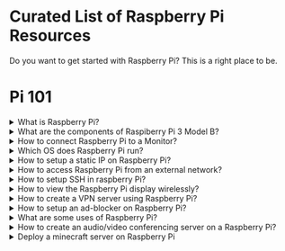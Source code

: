 # Curated List of Raspberry Pi Resources

Do you want to get started with Raspberry Pi? This is a right place to be.

# Pi 101


<details> 
  <summary>What is Raspberry Pi? </summary>
  Raspberry Pi is credit-card sized computer system.

  </table>
</details>

<details> 
  <summary>What are the components of Raspiberry Pi 3 Model B? </summary>
  
  Its components are listed below:<br>
  - USB Port x4<br>
  - LAN port<br>
  - In-built WiFi Modubr<br>
  - Display Port<br>
  - HDMI Port for Video Output<br>
  - Charging Port<br>
  - Memory Card<br>
  - Audio & Video Jack<br>
  - MicroSD Slot<br>
  - On-board Bluetooth 4.1 WiFI<br>
  GPIO Pins<br>
  ![My Image](https://github.com/collabnix/raspberrypi/blob/master/images/IMG_20200829_124256.jpg)
  </table>
  
</details>

<details> 
  <summary>How to connect Raspberry Pi to a Monitor? </summary>
  Using HDMI cable
  
![My Image](https://github.com/collabnix/raspberrypi/blob/master/images/IMG_20200829_125708.jpg)


  </table>
</details>


<details> 
  <summary>Which OS does Raspberry Pi run? </summary>
  Raspbian OS

  </table>
</details>

<details> 
  <summary>How to setup a static IP on Raspberry Pi?</summary>


* Open DHCP config for editing

```sh
sudo vim /etc/dhcpcd.conf
```

* Add your network interface at the top (run `route -n` to check yours)


```sh
# eth0 or whatever interface you use
interface wlan0

# This will always be your IP when you connect to this gateway
static ip_address=192.168.1.99

# Default gateway IP
static routers=192.168.1.1

# Space separated list of DNS servers
# The ones added here are Cloudflare servers
static domain_name_servers=1.1.1.1 1.0.0.1
```

* Save and reboot!

  </table>
</details>


<details> 
  <summary>How to access Raspberry Pi from an external network?</summary>
  You need to go into your router settings and set up port forwarding to the static IP of your raspberry pi, which you can get by running the following command:
  `hostname -I`

If you want to ssh into your rpi from external network then use the static IP and port 22, if any other service then use the same IP with the port of your choice.

  </table>
</details>



<details> 
  <summary>How to setup SSH in raspberry Pi?</summary>

* Run the following command and enable ssh:

```sh
sudo raspi-config
```

* Get your local IP

```sh
hostname -I

# or
ip addr | grep 192.168
```

* Go to raspberry PI and generate the SSH key pair (id_rsa and id_rsa.pub)

```sh
ssh-keygen -t rsa
```

* Add the key in known_hosts

```sh
cat id_rsa.pub >> ~/.ssh/known_hosts
```

* Do not keep the private key on the rpi for safety concerns. Copy it over to the client machine. To connect, run:

```sh
ssh -i id_rsa pi@<ip-addr-of-pi>
```
  </table>
</details>

<details> 
  <summary>How to view the Raspberry Pi display wirelessly?</summary>
  This can be done by using a VNC server on the raspberry pi and a VNC viewer on the client computer. The most secure way of doing this is using VNC over SSH.

  * VNC over SSH tunnel. On the client machine run:

```sh
ssh -L 5901:localhost:5901 -N -f <distant_user>@<server_ip>
```

* Make sure the pi is running a vncserver on localhost only:

```sh
# run this first
vncserver :1 -geometry 1280x800 -depth 16 -localhost -nolisten tcp
```

* Connect to the vnc using client machine

```sh
xtightvncviewer localhost:1 -compresslevel 9 -quality 4 -depth 8
```

  </table>
</details>

<details> 
  <summary>How to create a VPN server using Raspberry Pi?</summary>

  * Install openvpn and wget

* Get the openvpn installation script (only runs on Ubuntu, Fedora, CentOS) chmod and execute it as a superuser

```sh
wget https://raw.githubusercontent.com/Angristan/openvpn-install/master/openvpn-install.sh

chmod +x openvpn-install.sh

sudo ./openvpn-install.sh
```

* This will create a `.ovpn` file. Copy it to the client.

* In the client machine use this to connect to the VPN:

```sh
openvpn <name-of-conf>.ovpn

# or copy it here
sudo cp Downloads/*.ovpn /etc/openvpn/client/client.conf

openvpn /etc/openvpn/client/client.conf
```

  </table>
</details>

<details> 
  <summary>How to setup an ad-blocker on Raspberry Pi?</summary>

* A single command installation can be done by the following URL

```
curl -sSL https://install.pi-hole.net | bash
```

* Make sure you have a static IP first

* Go through the default options in the installation

* Admin portal password reset

```
pihole -a -p
```

* Adding domains for blocklist

```
pihole -w <domain>
```

* For bulk adding URLs with domains go to the admin portal: `Group Management > Adlists`. In the Address, copy paste the contents of [the blocklist](./blocklist.txt), which contains about 3 million domains.

* After adding domains, update the lists using `pihole -g` or from the tools section of the admin portal (<IP>/admin).

  </table>
</details>

<details> 
  <summary>What are some uses of Raspberry Pi?</summary>

* NAS (Network Attached Storage) server using `OMV` ([OpenMediaVault](https://www.openmediavault.org/))

* Media streaming OS using `OSMC` ([Open Source Media Center](https://osmc.tv/)) or Kodi Media streming server

* Network Wide Adblocker using [Pi-Hole](https://pi-hole.net/)

* VPN (Virtual Private Network) server using [openvpn](https://github.com/Nyr/openvpn-install)

* Tor Relay and a personal tor network using [tor-box](https://github.com/CMoncur/tor_box)

* Lightweight Kubernetes cluster using [k3s](https://github.com/rancher/k3s)

* A retro gaming machine/emulator using [RetroPie](https://retropie.org.uk/)

* An ethical hacking drop box since [Kali Linux](https://www.offensive-security.com/kali-linux-arm-images/) is available for 32 and 64 bit ARM architecture

* A telegram bot server which is very easy to setup since it does not need direct network ingress

* A chat, audio and video conferencing server using [jitsi-meet](https://jitsi.github.io/handbook/docs/devops-guide/devops-guide-quickstart)

  </table>
</details>

<details> 
  <summary>How to create an audio/video conferencing server on a Raspberry Pi?</summary>
  Jitsi is a opensource server and video-bridge for hosting a chat, audio and video conferencing server on a raspberry pi.
  It can be deployed easily on any debian based distro but requires port-forwarding to be enabled from the router settings.

  * [Install jitsi-meet with docker](https://jitsi.github.io/handbook/docs/devops-guide/devops-guide-docker)
  * [Install jitsi-meet the regular way](https://jitsi.github.io/handbook/docs/devops-guide/devops-guide-quickstart)

  During the process of the installation, you will have to point a DNS domain name to your raspberry pi. Use the same link as a sevrer URL in your [jitsi-meet mobile application to use your server.](https://jitsi.org/downloads/) 

  [Here](https://www.youtube.com/watch?v=IQRwtUamHQU&t=1078s) is a video that might help with the installation.

  </table>
</details>

<details> 
  <summary>Deploy a minecraft server on Raspberry Pi</summary>
  Take a look at [this amazing](https://www.thegeekpub.com/260634/how-to-create-a-raspberry-pi-minecraft-server/) article in order to deploy a minecraft server on your pi. Note that you would have to setup port forwarding on your router for making the server public.

  </table>
</details>
